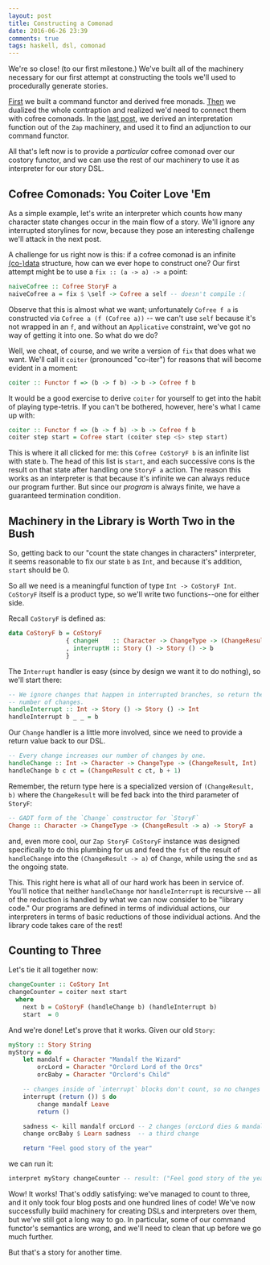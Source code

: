 ```yaml
---
layout: post
title: Constructing a Comonad
date: 2016-06-26 23:39
comments: true
tags: haskell, dsl, comonad
---
```


We're so close! (to our first milestone.) We've built all of the machinery
necessary for our first attempt at constructing the tools we'll used to
procedurally generate stories.

[First][free] we built a command functor and derived free monads. [Then][cofree]
we dualized the whole contraption and realized we'd need to connect them with
cofree comonads. In the [last post][zap], we derived an interpretation function
out of the `Zap` machinery, and used it to find an adjunction to our command
functor.

All that's left now is to provide a *particular* cofree comonad over our costory
functor, and we can use the rest of our machinery to use it as interpreter for
our story DSL.


## Cofree Comonads: You Coiter Love 'Em

As a simple example, let's write an interpreter which counts how many character
state changes occur in the main flow of a story. We'll ignore any interrupted
storylines for now, because they pose an interesting challenge we'll attack in
the next post.

A challenge for us right now is this: if a cofree comonad is an infinite
[(co-)data][codata] structure, how can we ever hope to construct one? Our first
attempt might be to use a `fix :: (a -> a) -> a` point:

[codata]: http://blog.sigfpe.com/2007/07/data-and-codata.html

```haskell
naiveCofree :: Cofree StoryF a
naiveCofree a = fix $ \self -> Cofree a self -- doesn't compile :(
```

Observe that this is almost what we want; unfortunately `Cofree f a` is
constructed via `Cofree a (f (Cofree a))` -- we can't use `self` because it's
not wrapped in an `f`, and without an `Applicative` constraint, we've got no way
of getting it into one. So what do we do?

Well, we cheat, of course, and we write a version of `fix` that does what we
want. We'll call it `coiter` (pronounced "co-iter") for reasons that will become
evident in a moment:

```haskell
coiter :: Functor f => (b -> f b) -> b -> Cofree f b
```

It would be a good exercise to derive `coiter` for yourself to get into the
habit of playing type-tetris. If you can't be bothered, however, here's what I
came up with:

```haskell
coiter :: Functor f => (b -> f b) -> b -> Cofree f b
coiter step start = Cofree start (coiter step <$> step start)
```

This is where it all clicked for me: this `Cofree CoStoryF b` is an infinite
list with state `b`. The head of this list is `start`, and each successive cons
is the result on that state after handling one `StoryF a` action. The reason
this works as an interpreter is that because it's infinite we can always reduce
our program further. But since our *program* is always finite, we have a
guaranteed termination condition.


## Machinery in the Library is Worth Two in the Bush

So, getting back to our "count the state changes in characters" interpreter, it
seems reasonable to fix our state `b` as `Int`, and because it's addition,
`start` should be $0$.

So all we need is a meaningful function of type `Int -> CoStoryF Int`.
`CoStoryF` itself is a product type, so we'll write two functions--one for
either side.

Recall `CoStoryF` is defined as:

```haskell
data CoStoryF b = CoStoryF
                { changeH    :: Character -> ChangeType -> (ChangeResult, b)
                , interruptH :: Story () -> Story () -> b
                }
```

The `Interrupt` handler is easy (since by design we want it to do nothing), so
we'll start there:

```haskell
-- We ignore changes that happen in interrupted branches, so return the incoming
-- number of changes.
handleInterrupt :: Int -> Story () -> Story () -> Int
handleInterrupt b _ _ = b
```

Our `Change` handler is a little more involved, since we need to provide a
return value back to our DSL.

```haskell
-- Every change increases our number of changes by one.
handleChange :: Int -> Character -> ChangeType -> (ChangeResult, Int)
handleChange b c ct = (ChangeResult c ct, b + 1)
```

Remember, the return type here is a specialized version of `(ChangeResult, b)`
where the `ChangeResult` will be fed back into the third parameter of `StoryF`:

```haskell
-- GADT form of the `Change` constructor for `StoryF`
Change :: Character -> ChangeType -> (ChangeResult -> a) -> StoryF a
```

and, even more cool, our `Zap StoryF CoStoryF` instance was designed
specifically to do this plumbing for us and feed the `fst` of the result of
`handleChange` into the `(ChangeResult -> a)` of `Change`, while using the `snd`
as the ongoing state.

This. This right here is what all of our hard work has been in service of.
You'll notice that neither `handleChange` nor `handleInterrupt` is recursive --
all of the reduction is handled by what we can now consider to be "library
code." Our programs are defined in terms of individual actions, our interpreters
in terms of basic reductions of those individual actions. And the library code
takes care of the rest!


## Counting to Three

Let's tie it all together now:

```haskell
changeCounter :: CoStory Int
changeCounter = coiter next start
  where
    next b = CoStoryF (handleChange b) (handleInterrupt b)
    start  = 0
```

[free]: /blog/free-stories
[cofree]: /blog/cofree-comonads
[zap]: /blog/zap

And we're done! Let's prove that it works. Given our old `Story`:

```haskell
myStory :: Story String
myStory = do
    let mandalf = Character "Mandalf the Wizard"
        orcLord = Character "Orclord Lord of the Orcs"
        orcBaby = Character "Orclord's Child"

    -- changes inside of `interrupt` blocks don't count, so no changes here
    interrupt (return ()) $ do
        change mandalf Leave
        return ()

    sadness <- kill mandalf orcLord -- 2 changes (orcLord dies & mandalf did it)
    change orcBaby $ Learn sadness  -- a third change

    return "Feel good story of the year"
```

we can run it:

```haskell
interpret myStory changeCounter -- result: ("Feel good story of the year", 3)
```

Wow! It works! That's oddly satisfying: we've managed to count to three, and it
only took four blog posts and one hundred lines of code! We've now successfully
build machinery for creating DSLs and interpreters over them, but we've still
got a long way to go. In particular, some of our command functor's semantics are
wrong, and we'll need to clean that up before we go much further.

But that's a story for another time.
